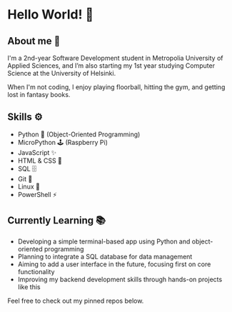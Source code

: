 Hello World! 🚀
===============

About me 💫
--------------
I'm a 2nd-year Software Development student in Metropolia University of Applied Sciences, 
and I’m also starting my 1st year studying Computer Science at the University of Helsinki.

When I'm not coding, I enjoy playing floorball, hitting the gym, and getting lost in fantasy books.

Skills ⚙️
------------

- Python 🐍 (Object-Oriented Programming)
- MicroPython 🕹️ (Raspberry Pi)  
- JavaScript ✨  
- HTML & CSS 🎨
- SQL 🗄️
- Git 🔧  
- Linux 🐧  
- PowerShell ⚡ 

Currently Learning 📚
------------------------

- Developing a simple terminal-based app using Python and object-oriented programming  
- Planning to integrate a SQL database for data management  
- Aiming to add a user interface in the future, focusing first on core functionality  
- Improving my backend development skills through hands-on projects like this


Feel free to check out my pinned repos below.
